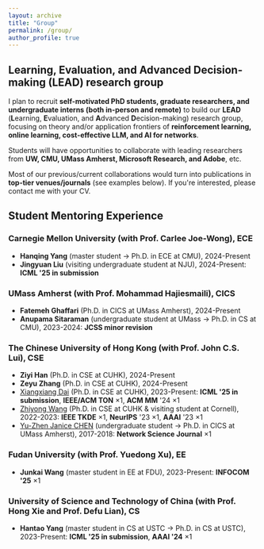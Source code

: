 ```yaml
---
layout: archive
title: "Group"
permalink: /group/
author_profile: true
---
```


## **L**earning, **E**valuation, and **A**dvanced **D**ecision-making (LEAD) research group

I plan to recruit **self-motivated PhD students, graduate researchers, and undergraduate interns (both in-person and remote)** to build our **LEAD** (**L**earning, **E**valuation, and **A**dvanced **D**ecision-making) research group, focusing on theory and/or application frontiers of **reinforcement learning, online learning, cost-effective LLM, and AI for networks**. 

Students will have opportunities to collaborate with leading researchers from **UW, CMU, UMass Amherst, Microsoft Research, and Adobe**, etc. 

Most of our previous/current collaborations would turn into publications in **top-tier venues/journals** (see examples below). If you're interested, please contact me with your CV.

Student Mentoring Experience
------
### Carnegie Mellon University (with Prof. Carlee Joe-Wong), ECE
- **Hanqing Yang** (master student $\rightarrow$ Ph.D. in ECE at CMU), 2024-Present<br>
- **Jingyuan Liu** (visiting undergraduate student at NJU), 2024-Present: **ICML '25 in submission** <br>

### UMass Amherst (with Prof. Mohammad Hajiesmaili), CICS
- **Fatemeh Ghaffari** (Ph.D. in CICS at UMass Amherst), 2024-Present<br>
- **Anupama Sitaraman** (undergraduate student at UMass $\rightarrow$  Ph.D. in CS at CMU), 2023-2024: **JCSS minor revision**<br>


### The Chinese University of Hong Kong  (with Prof. John C.S. Lui), CSE
- **Ziyi Han** (Ph.D. in CSE at CUHK), 2024-Present<br>
- **Zeyu Zhang** (Ph.D. in CSE at CUHK), 2024-Present<br>
- [Xiangxiang Dai](https://xiangxdai.github.io/) (Ph.D. in CSE at CUHK), 2023-Present: **ICML '25 in submission**, **IEEE/ACM TON** $\times 1$, **ACM MM** '24 $\times 1$<br>
- [Zhiyong Wang](https://zhiyongwangwzy.github.io/) (Ph.D. in CSE at CUHK \& visiting student at Cornell), 2022-2023: **IEEE TKDE** $\times 1$, **NeurIPS** '23 $\times 1$, **AAAI** '23 $\times 1$<br>
- [Yu-Zhen Janice CHEN](https://jjanicechen.com/) (undergraduate student $\rightarrow$ Ph.D. in CICS at UMass Amherst), 2017-2018: **Network Science Journal** $\times 1$<br>

### Fudan University  (with Prof. Yuedong Xu), EE
- **Junkai Wang** (master student in EE at FDU), 2023-Present: **INFOCOM '25** $\times 1$

### University of Science and Technology of China  (with Prof. Hong Xie and Prof. Defu Lian), CS
- **Hantao Yang** (master student in CS at USTC $\rightarrow$ Ph.D. in CS at USTC), 2023-Present: **ICML '25 in submission**, **AAAI '24** $\times 1$
